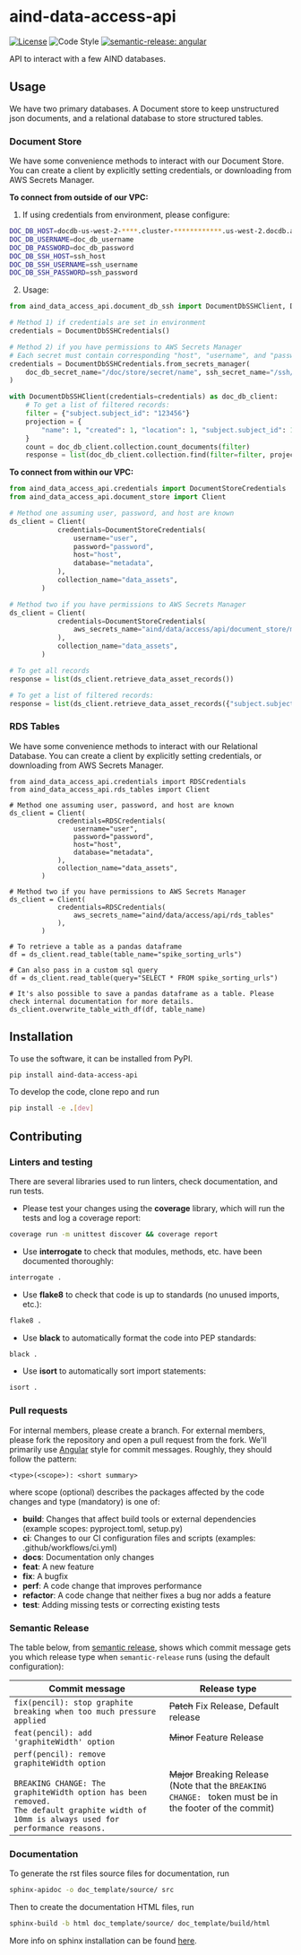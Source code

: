 # aind-data-access-api

[![License](https://img.shields.io/badge/license-MIT-brightgreen)](LICENSE)
![Code Style](https://img.shields.io/badge/code%20style-black-black)
[![semantic-release: angular](https://img.shields.io/badge/semantic--release-angular-e10079?logo=semantic-release)](https://github.com/semantic-release/semantic-release)

API to interact with a few AIND databases.

## Usage
We have two primary databases. A Document store to keep unstructured json documents, and a relational database to store structured tables.

### Document Store
We have some convenience methods to interact with our Document Store. You can create a client by explicitly setting credentials, or downloading from AWS Secrets Manager.

__To connect from outside of our VPC:__

1. If using credentials from environment, please configure:
```sh
DOC_DB_HOST=docdb-us-west-2-****.cluster-************.us-west-2.docdb.amazonaws.com
DOC_DB_USERNAME=doc_db_username
DOC_DB_PASSWORD=doc_db_password
DOC_DB_SSH_HOST=ssh_host
DOC_DB_SSH_USERNAME=ssh_username
DOC_DB_SSH_PASSWORD=ssh_password
```
2. Usage:
```python
from aind_data_access_api.document_db_ssh import DocumentDbSSHClient, DocumentDbSSHCredentials

# Method 1) if credentials are set in environment
credentials = DocumentDbSSHCredentials()

# Method 2) if you have permissions to AWS Secrets Manager
# Each secret must contain corresponding "host", "username", and "password"
credentials = DocumentDbSSHCredentials.from_secrets_manager(
    doc_db_secret_name="/doc/store/secret/name", ssh_secret_name="/ssh/tunnel/secret/name"
)

with DocumentDbSSHClient(credentials=credentials) as doc_db_client:
    # To get a list of filtered records:
    filter = {"subject.subject_id": "123456"}
    projection = {
        "name": 1, "created": 1, "location": 1, "subject.subject_id": 1, "subject.date_of_birth": 1,
    }
    count = doc_db_client.collection.count_documents(filter)
    response = list(doc_db_client.collection.find(filter=filter, projection=projection))
```

__To connect from within our VPC:__
```python
from aind_data_access_api.credentials import DocumentStoreCredentials
from aind_data_access_api.document_store import Client

# Method one assuming user, password, and host are known
ds_client = Client(
            credentials=DocumentStoreCredentials(
                username="user",
                password="password",
                host="host",
                database="metadata",
            ),
            collection_name="data_assets",
        )

# Method two if you have permissions to AWS Secrets Manager
ds_client = Client(
            credentials=DocumentStoreCredentials(
                aws_secrets_name="aind/data/access/api/document_store/metadata"
            ),
            collection_name="data_assets",
        )

# To get all records
response = list(ds_client.retrieve_data_asset_records())

# To get a list of filtered records:
response = list(ds_client.retrieve_data_asset_records({"subject.subject_id": "123456"}))
```

### RDS Tables
We have some convenience methods to interact with our Relational Database. You can create a client by explicitly setting credentials, or downloading from AWS Secrets Manager.
```
from aind_data_access_api.credentials import RDSCredentials
from aind_data_access_api.rds_tables import Client

# Method one assuming user, password, and host are known
ds_client = Client(
            credentials=RDSCredentials(
                username="user",
                password="password",
                host="host",
                database="metadata",
            ),
            collection_name="data_assets",
        )

# Method two if you have permissions to AWS Secrets Manager
ds_client = Client(
            credentials=RDSCredentials(
                aws_secrets_name="aind/data/access/api/rds_tables"
            ),
        )

# To retrieve a table as a pandas dataframe
df = ds_client.read_table(table_name="spike_sorting_urls")

# Can also pass in a custom sql query
df = ds_client.read_table(query="SELECT * FROM spike_sorting_urls")

# It's also possible to save a pandas dataframe as a table. Please check internal documentation for more details.
ds_client.overwrite_table_with_df(df, table_name)
```

## Installation
To use the software, it can be installed from PyPI.
```bash
pip install aind-data-access-api
```

To develop the code, clone repo and run
```bash
pip install -e .[dev]
```

## Contributing

### Linters and testing

There are several libraries used to run linters, check documentation, and run tests.

- Please test your changes using the **coverage** library, which will run the tests and log a coverage report:

```bash
coverage run -m unittest discover && coverage report
```

- Use **interrogate** to check that modules, methods, etc. have been documented thoroughly:

```bash
interrogate .
```

- Use **flake8** to check that code is up to standards (no unused imports, etc.):
```bash
flake8 .
```

- Use **black** to automatically format the code into PEP standards:
```bash
black .
```

- Use **isort** to automatically sort import statements:
```bash
isort .
```

### Pull requests

For internal members, please create a branch. For external members, please fork the repository and open a pull request from the fork. We'll primarily use [Angular](https://github.com/angular/angular/blob/main/CONTRIBUTING.md#commit) style for commit messages. Roughly, they should follow the pattern:
```text
<type>(<scope>): <short summary>
```

where scope (optional) describes the packages affected by the code changes and type (mandatory) is one of:

- **build**: Changes that affect build tools or external dependencies (example scopes: pyproject.toml, setup.py)
- **ci**: Changes to our CI configuration files and scripts (examples: .github/workflows/ci.yml)
- **docs**: Documentation only changes
- **feat**: A new feature
- **fix**: A bugfix
- **perf**: A code change that improves performance
- **refactor**: A code change that neither fixes a bug nor adds a feature
- **test**: Adding missing tests or correcting existing tests

### Semantic Release

The table below, from [semantic release](https://github.com/semantic-release/semantic-release), shows which commit message gets you which release type when `semantic-release` runs (using the default configuration):

| Commit message                                                                                                                                                                                   | Release type                                                                                                    |
| ------------------------------------------------------------------------------------------------------------------------------------------------------------------------------------------------ | --------------------------------------------------------------------------------------------------------------- |
| `fix(pencil): stop graphite breaking when too much pressure applied`                                                                                                                             | ~~Patch~~ Fix Release, Default release                                                                          |
| `feat(pencil): add 'graphiteWidth' option`                                                                                                                                                       | ~~Minor~~ Feature Release                                                                                       |
| `perf(pencil): remove graphiteWidth option`<br><br>`BREAKING CHANGE: The graphiteWidth option has been removed.`<br>`The default graphite width of 10mm is always used for performance reasons.` | ~~Major~~ Breaking Release <br /> (Note that the `BREAKING CHANGE: ` token must be in the footer of the commit) |

### Documentation
To generate the rst files source files for documentation, run
```bash
sphinx-apidoc -o doc_template/source/ src 
```
Then to create the documentation HTML files, run
```bash
sphinx-build -b html doc_template/source/ doc_template/build/html
```
More info on sphinx installation can be found [here](https://www.sphinx-doc.org/en/master/usage/installation.html).
